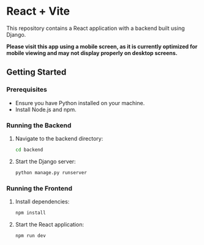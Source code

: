 # React + Vite

This repository contains a React application with a backend built using Django.

**Please visit this app using a mobile screen, as it is currently optimized for mobile viewing and may not display properly on desktop screens.**



## Getting Started

### Prerequisites
- Ensure you have Python installed on your machine.
- Install Node.js and npm.

### Running the Backend

1. Navigate to the backend directory:
    ```bash
    cd backend
    ```

2. Start the Django server:
    ```bash
    python manage.py runserver
    ```

### Running the Frontend

1. Install dependencies:
    ```bash
    npm install
    ```

2. Start the React application:
    ```bash
    npm run dev
    ```


